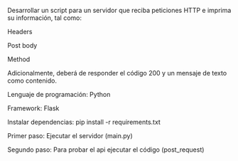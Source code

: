 Desarrollar un script para un servidor que reciba peticiones HTTP e imprima su
información, tal como:

Headers

Post body

Method

Adicionalmente, deberá de responder el código 200 y un mensaje de texto como
contenido.

Lenguaje de programación: Python

Framework: Flask

Instalar dependencias: pip install -r requirements.txt

Primer paso: Ejecutar el servidor (main.py)

Segundo paso: Para probar el api ejecutar el código (post_request)
